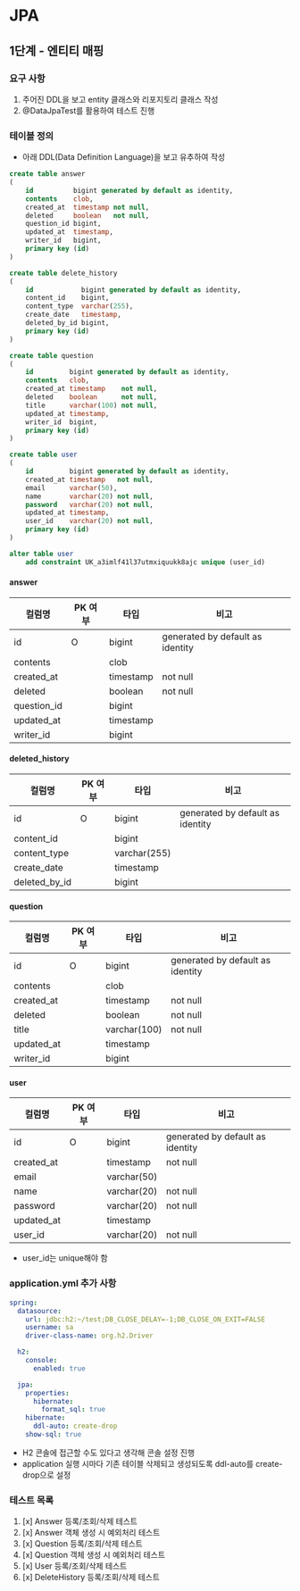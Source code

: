 # JPA

## 1단계 - 엔티티 매핑
### 요구 사항
1. 주어진 DDL을 보고 entity 클래스와 리포지토리 클래스 작성
2. @DataJpaTest를 활용하여 테스트 진행

### 테이블 정의
* 아래 DDL(Data Definition Language)을 보고 유추하여 작성
```sql
create table answer
(
    id          bigint generated by default as identity,
    contents    clob,
    created_at  timestamp not null,
    deleted     boolean   not null,
    question_id bigint,
    updated_at  timestamp,
    writer_id   bigint,
    primary key (id)
)
```
```sql
create table delete_history
(
    id            bigint generated by default as identity,
    content_id    bigint,
    content_type  varchar(255),
    create_date   timestamp,
    deleted_by_id bigint,
    primary key (id)
)
```
```sql
create table question
(
    id         bigint generated by default as identity,
    contents   clob,
    created_at timestamp    not null,
    deleted    boolean      not null,
    title      varchar(100) not null,
    updated_at timestamp,
    writer_id  bigint,
    primary key (id)
)
```
```sql
create table user
(
    id         bigint generated by default as identity,
    created_at timestamp   not null,
    email      varchar(50),
    name       varchar(20) not null,
    password   varchar(20) not null,
    updated_at timestamp,
    user_id    varchar(20) not null,
    primary key (id)
)

alter table user
    add constraint UK_a3imlf41l37utmxiquukk8ajc unique (user_id)
```
#### answer
| 컬럼명         | PK 여부 | 타입        | 비고                               |
|-------------|-------|-----------|----------------------------------|
| id          | O     | bigint    | generated by default as identity |
| contents    |   | clob      |                                  |
| created_at  |  | timestamp | not null                         |
| deleted     |  | boolean   | not null                         |
| question_id |  | bigint    |                                  |
| updated_at  |  | timestamp |                                  |
| writer_id   |  | bigint    |                                  |

#### deleted_history
| 컬럼명          | PK 여부 | 타입           | 비고                               |
|--------------|-------|--------------|----------------------------------|
| id           | O     | bigint       | generated by default as identity |
| content_id   |   | bigint       |                                  |
| content_type |  | varchar(255) |                                  |
| create_date  |  | timestamp    |                          |
| deleted_by_id |  | bigint       |                                  |

#### question
| 컬럼명        | PK 여부 | 타입           | 비고                               |
|------------|-------|--------------|----------------------------------|
| id         | O     | bigint       | generated by default as identity |
| contents   |   | clob         |                                  |
| created_at |  | timestamp    | not null                         |
| deleted    |  | boolean      | not null                         |
| title         |  | varchar(100) | not null                         |
| updated_at |  | timestamp    |                                  |
| writer_id   |  | bigint    |                                  |

#### user
| 컬럼명        | PK 여부 | 타입          | 비고                                       |
|------------|-------|-------------|------------------------------------------|
| id         | O     | bigint      | generated by default as identity |
| created_at |  | timestamp   | not null                                 |
| email      |  | varchar(50) |                                          |
| name       |  | varchar(20) | not null                                 |
| password   |  | varchar(20) | not null                                 |
| updated_at |  | timestamp   |                                          |
| user_id    |  | varchar(20) | not null                                 |
* user_id는 unique해야 함

### application.yml 추가 사항
```yml
spring:
  datasource:
    url: jdbc:h2:~/test;DB_CLOSE_DELAY=-1;DB_CLOSE_ON_EXIT=FALSE
    username: sa
    driver-class-name: org.h2.Driver

  h2:
    console:
      enabled: true

  jpa:
    properties:
      hibernate:
        format_sql: true
    hibernate:
      ddl-auto: create-drop
    show-sql: true
```
* H2 콘솔에 접근할 수도 있다고 생각해 콘솔 설정 진행
* application 실행 시마다 기존 테이블 삭제되고 생성되도록 ddl-auto를 create-drop으로 설정

### 테스트 목록
1. [x] Answer 등록/조회/삭제 테스트
2. [x] Answer 객체 생성 시 예외처리 테스트
3. [x] Question 등록/조회/삭제 테스트
4. [x] Question 객체 생성 시 예외처리 테스트
5. [x] User 등록/조회/삭제 테스트
7. [x] DeleteHistory 등록/조회/삭제 테스트